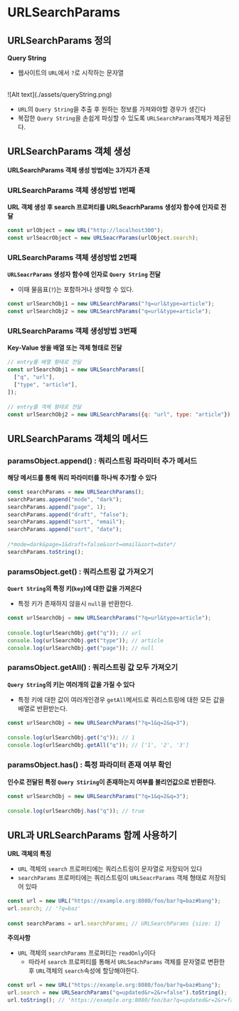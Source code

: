 # URLSearchParams

## URLSearchParams 정의

**Query String**

- 웹사이트의 `URL`에서 `?`로 시작하는 문자열

<br />
  ![Alt text](./assets/queryString.png)
<br />

- `URL`의 `Query String`을 추출 후 원하는 정보를 가져와야할 경우가 생긴다
- 복잡한 `Query String`을 손쉽게 파싱할 수 있도록 `URLSearchParams`객체가 제공된다.

## URLSearchParams 객체 생성

**URLSearchParams 객체 생성 방법에는 3가지가 존재**

### URLSearchParams 객체 생성방법 1번째

**URL 객체 생성 후 search 프로퍼티를 URLSeacrhParams 생성자 함수에 인자로 전달**

```js
const urlObject = new URL("http://localhost300");
const urlSeacrObject = new URLSeacrParams(urlObject.search);
```

### URLSearchParams 객체 생성방법 2번째

**`URLSeacrParams` 생성자 함수에 인자로 `Query String` 전달**

- 이때 물음표(`?`)는 포함하거나 생략할 수 있다.

```js
const urlSearchObj1 = new URLSearchParams("?q=url&type=article");
const urlSearchObj2 = new URLSearchParams("q=url&type=article");
```

### URLSearchParams 객체 생성방법 3번째

**Key-Value 쌍을 배열 또는 객체 형태로 전달**

```js
// entry를 배열 형태로 전달
const urlSearchObj1 = new URLSearchParams([
  ["q", "url"],
  ["type", "article"],
]);

// entry를 객체 형태로 전달
const urlSearchObj2 = new URLSearchParams({q: "url", type: "article"});
```

## URLSearchParams 객체의 메서드

### paramsObject.append() : 쿼리스트링 파라미터 추가 메서드

**해당 메서드를 통해 쿼리 파라미터를 하나씩 추가할 수 있다**

```js
const searchParams = new URLSearchParams();
searchParams.append("mode", "dark");
searchParams.append("page", 1);
searchParams.append("draft", "false");
searchParams.append("sort", "email");
searchParams.append("sort", "date");

/*mode=dark&page=1&draft=false&sort=email&sort=date*/
searchParams.toString();
```

### paramsObject.get() : 쿼리스트링 값 가져오기

**`Quert String`의 특정 키(`key`)에 대한 값을 가져온다**

- 특정 키가 존재하지 않을시 `null`을 반환한다.

```js
const urlSearchObj = new URLSearchParams("?q=url&type=article");

console.log(urlSearchObj.get("q")); // url
console.log(urlSearchObj.get("type")); // article
console.log(urlSearchObj.get("page")); // null
```

### paramsObject.getAll() : 쿼리스트링 값 모두 가져오기

**`Query String`의 키는 여러개의 값을 가질 수 있다**

- 특정 키에 대한 값이 여러개인경우 `getAll`메서드로 쿼리스트링에 대한 모든 값을 배열로 반환받는다.

```js
const urlSearchObj = new URLSearchParams("?q=1&q=2&q=3");

console.log(urlSearchObj.get("q")); // 1
console.log(urlSearchObj.getAll("q")); // ['1', '2', '3']
```

### paramsObject.has() : 특정 파라미터 존재 여부 확인

**인수로 전달된 특정 `Query Stiring`이 존재하는지 여부를 불리언값으로 반환한다.**

```js
const urlSearchObj = new URLSearchParams("?q=1&q=2&q=3");

console.log(urlSearchObj.has("q")); // true
```

## URL과 URLSearchParams 함께 사용하기

**URL 객체의 특징**

- `URL` 객체의 `search` 프로퍼티에는 쿼리스트링이 문자열로 저장되어 있다
- `searchParams` 프로퍼티에는 쿼리스트링이 `URLSeacrParams` 객체 형태로 저장되어 있따

```js
const url = new URL("https://example.org:8080/foo/bar?q=baz#bang");
url.search; // '?q=baz'

const searchParams = url.searchParams; // URLSearchParams {size: 1}
```

**주의사항**

- `URL` 객체의 `searchParams` 프로퍼티는 `readOnly`이다
  - 따라서 `search` 프로퍼티를 통해서 `URLSeachParams` 객체를 문자열로 변환한 후 `URL`객체의 `search`속성에 할당해야한다.

```js
const url = new URL("https://example.org:8080/foo/bar?q=baz#bang");
url.search = new URLSearchParams("q=updated&r=2&r=false").toString();
url.toString(); // 'https://example.org:8080/foo/bar?q=updated&r=2&r=false#bang'
```
